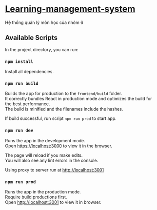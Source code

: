 # [Learning-management-system](https://online-learning.herokuapp.com/home)
Hệ thống quản lý môn học của nhóm 6



## Available Scripts
In the project directory, you can run:

### `npm install`

Install all dependencies.

### `npm run build`

Builds the app for production to the `frontend/build` folder.<br />
It correctly bundles React in production mode and optimizes the build for the best performance.<br />
The build is minified and the filenames include the hashes.<br />

If build successful, run script `npm run prod` to start app.

### `npm run dev`

Runs the app in the development mode.<br />
Open [https://localhost:3000](https://localhost:3000) to view it in the browser.

The page will reload if you make edits.<br />
You will also see any lint errors in the console.

Using proxy to server run at [http://localhost:3001](http://localhost:3001)

### `npm run prod`

Runs the app in the production mode.<br />
Require build productions first.<br />
Open [http://localhost:3001](http://localhost:3001) to view it in browser.

